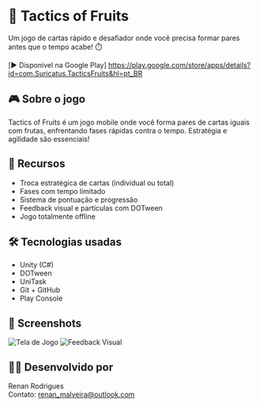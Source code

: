 # 🍓 Tactics of Fruits

Um jogo de cartas rápido e desafiador onde você precisa formar pares antes que o tempo acabe! ⏱️

[▶️ Disponível na Google Play]
https://play.google.com/store/apps/details?id=com.Suricatus.TacticsFruits&hl=pt_BR

## 🎮 Sobre o jogo

Tactics of Fruits é um jogo mobile onde você forma pares de cartas iguais com frutas, enfrentando fases rápidas contra o tempo. Estratégia e agilidade são essenciais!

## 🧩 Recursos
- Troca estratégica de cartas (individual ou total)
- Fases com tempo limitado
- Sistema de pontuação e progressão
- Feedback visual e partículas com DOTween
- Jogo totalmente offline

## 🛠 Tecnologias usadas
- Unity (C#)
- DOTween
- UniTask
- Git + GitHub
- Play Console

## 📸 Screenshots
![Tela de Jogo](Screenshots/screen1.png)
![Feedback Visual](Screenshots/screen2.png)

## 👨‍💻 Desenvolvido por
Renan Rodrigues  
Contato: renan_malveira@outlook.com

